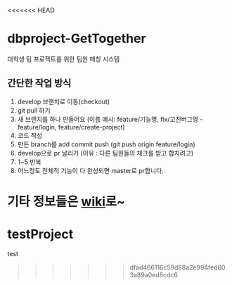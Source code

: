 <<<<<<< HEAD
# dbproject-GetTogether
대학생 팀 프로젝트를 위한 팀원 매칭 시스템

## 간단한 작업 방식
1. develop 브랜치로 이동(checkout)
2. git pull 하기
3. 새 브랜치를 하나 만들어요 (이름 예시: feature/기능명, fix/고친버그명 - feature/login, feature/create-project)
4. 코드 작성
5. 만든 branch를 add commit push (git push origin feature/login)
6. develop으로 pr 날리기 (이유 : 다른 팀원들의 체크를 받고 합치려고)
7. 1~5 반복
8. 어느정도 전체적 기능이 다 완성되면 master로 pr합니다.


기타 정보들은 [wiki](https://github.com/syeonbot/dbproject-GetTogether/wiki)로~
=======
# testProject
test
>>>>>>> dfad466116c59d88a2e994fed603a89a0ed8cdc6
